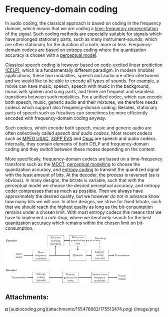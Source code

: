 # Frequency-domain coding

<div class="contentLayout2">

<div class="columnLayout two-equal" layout="two-equal">

<div class="cell normal" data-type="normal">

<div class="innerCell">

In audio coding, the classical approach is based on coding in the
frequency domain, which means that we are coding a [time-frequency
representation](Spectrogram_and_the_STFT) of the signal. Such coding
methods are especially suitable for signals which have prolonged
stationary parts, such as many instrument-sounds, which are often
stationary for the duration of a note, more or less. Frequency-domain
codecs are based on [entropy coding](Entropy_coding) where the
quantization accuracy is chosen with a [perceptual
model](Perceptual_modelling_in_speech_and_audio_coding).

Classical speech coding is however based on [code-excited linear
prediction (CELP)](Code-excited_linear_prediction_CELP_), which is a
fundamentally different paradigm. In modern (mobile) applications, these
two modalities, speech and audio are often intertwined and we would like
to be able to encode all types of sounds. For example, a movie can have
music, speech, speech with music in the background, music with spoken
and sung parts, and there are frequent and seamless transitions between
such modalities. For a unified codec, which can encode both speech,
music, generic audio and their mixtures, we therefore needs codecs which
support also frequency-domain coding. Besides, stationary parts of
speech such as fricatives can sometimes be more efficiently encoded with
frequency-domain coding anyway.

Such codecs, which encode both speech, music and generic audio are often
collectively called *speech and audio codecs*. Most recent codecs such
as [MPEG
USAC](https://en.wikipedia.org/wiki/Unified_Speech_and_Audio_Coding),
[3GPP EVS](https://en.wikipedia.org/wiki/Enhanced_Voice_Services) and
[Opus](https://en.wikipedia.org/wiki/Opus_%28audio_format%29) are speech
and audio codecs. Internally, they contain elements of both CELP and
frequency-domain coding and they switch between these modes depending on
the content.

More specifically, frequency-domain codecs are based on a time-frequency
transform such as the [MDCT](Modified_discrete_cosine_transform_MDCT_),
[perceptual modelling](Perceptual_modelling_in_speech_and_audio_coding)
to choose the quantization accuracy, and [entropy
coding](Entropy_coding) to transmit the quantized signal with the least
amount of bits. At the decoder, the process is reversed (as is obvious).
In many designs, the bitrate is variable, such that with the perceptual
model we choose the desired perceptual accuracy, and entropy coder
compresses that as much as possible. Then we always have approximately
the desired quality, but we however do not in advance know how many bits
we will use. In other designs, we strive for fixed bitrate, such that we
should reach the highest quality as long as the bit-consumption remains
under a chosen limit. With most entropy codecs this means that we have
to implement a *rate-loop*, where we iteratively search for the best
quantization accuracy which remains within the chosen limit on
bit-consumption.

</div>

</div>

<div class="cell normal" data-type="normal">

<div class="innerCell">

<img src="attachments/155476662/175513474.png"
data-image-src="attachments/155476662/175513474.png"
data-unresolved-comment-count="0" data-linked-resource-id="175513474"
data-linked-resource-version="1" data-linked-resource-type="attachment"
data-linked-resource-default-alias="audiocoding.png"
data-base-url="https://wiki.aalto.fi"
data-linked-resource-content-type="image/png"
data-linked-resource-container-id="155476662"
data-linked-resource-container-version="3" width="400" />

  

  

</div>

</div>

</div>

</div>

<div class="pageSectionHeader">

## Attachments:

</div>

<div class="greybox" align="left">

<img src="images/icons/bullet_blue.gif" width="8" height="8" />
[audiocoding.png](attachments/155476662/175513474.png) (image/png)  

</div>
